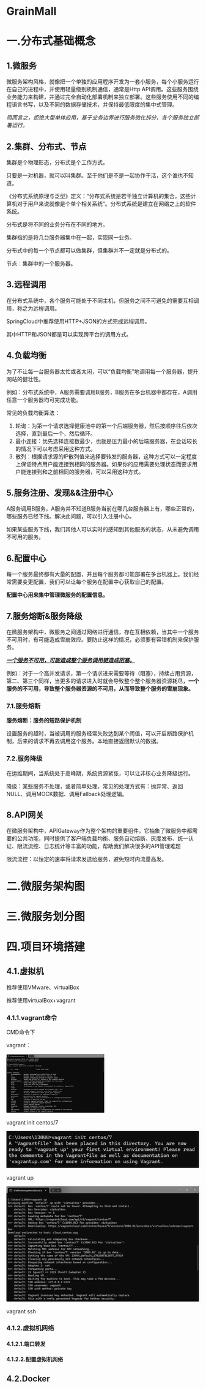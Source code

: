 # GrainMall

# 一.分布式基础概念

## 1.微服务

微服务架构风格，就像把一个单独的应用程序开发为一套小服务，每个小服务运行在自己的进程中，并使用轻量级别机制通信，通常是Http API调用。这些服务围绕业务能力来构建，并通过完全自动化部署机制来独立部署。这些服务使用不同的编程语言书写，以及不同的数据存储技术，并保持最低限度的集中式管理。

*简而言之，拒绝大型单体应用，基于业务边界进行服务微化拆分，各个服务独立部署运行。*

## 2.集群、分布式、节点

集群是个物理形态，分布式是个工作方式。

只要是一对机器，就可以叫集群。至于他们是不是一起协作干活，这个谁也不知道。



《分布式系统原理与泛型》定义：“分布式系统是若干独立计算机的集合，这些计算机对于用户来说就像是个单个相关系统”。分布式系统是建立在网络之上的软件系统。

分布式是将不同的业务分布在不同的地方。

集群指的是将几台服务器集中在一起，实现同一业务。

分布式中的每一个节点都可以做集群，但集群并不一定就是分布式的。

节点：集群中的一个服务器。

## 3.远程调用

在分布式系统中，各个服务可能处于不同主机，但服务之间不可避免的需要互相调用，称之为远程调用。

SpringCloud中推荐使用HTTP+JSON的方式完成远程调用。

其中HTTP和JSON都是可以实现跨平台的调用方式。

## 4.负载均衡

为了不让每一台服务器太忙或者太闲，可以“负载均衡”地调用每一个服务器，提升网站的健壮性。



例如：分布式系统中，A服务需要调用B服务，B服务在多台机器中都存在，A调用任意一个服务器均可完成功能。

常见的负载均衡算法：

1. 轮询：为第一个请求选择健康池中的第一个后端服务器，然后按顺序往后依次选择，直到最后一个，然后循环。
2. 最小连接：优先选择连接数最少，也就是压力最小的后端服务器，在会话较长的情况下可以考虑采用这种方式。
3. 散列：根据请求源的IP散列值来选择要转发的服务器，这种方式可以一定程度上保证特点用户能连接到相同的服务器。如果你的应用需要处理状态而要求用户能连接到和之前相同的服务器，可以采用这种方式。

## 5.服务注册、发现&&注册中心

A服务调用B服务，A服务并不知道B服务当前在哪几台服务器上有，哪些正常的，哪些服务已经下线。解决此问题，可以引入注册中心。



如果某些服务下线，我们其他人可以实时的感知到其他服务的状态，从未避免调用不可用的服务。

## 6.配置中心

每一个服务最终都有大量的配置，并且每个服务都可能部署在多台机器上。我们经常需要变更配置，我们可以让每个服务在配置中心获取自己的配置。

**配置中心用来集中管理微服务的配置信息。**

## 7.服务熔断&服务降级

在微服务架构中，微服务之间通过网络进行通信，存在互相依赖，当其中一个服务不可用时，有可能造成雪崩效应。要防止这样的情况，必须要有容错机制来保护服务。

***<u>一个服务不可用，可能造成整个服务调用链造成阻塞。</u>***

例如：对于一个高并发请求，第一个请求进来需要等待（阻塞），持续占用资源，第二、第三个同样，当更多的请求进入时就会导致整个整个服务器资源耗尽，**一个服务的不可用，导致整个服务器资源的不可用，从而导致整个服务的雪崩现象。**

### 7.1.服务熔断

**服务熔断：服务的短路保护机制**

​	设置服务的超时，当被调用的服务经常失败达到某个阈值，可以开启断路保护机制，后来的请求不再去调用这个服务。本地直接返回默认的数据。

### 7.2.服务降级

​	在运维期间，当系统处于高峰期，系统资源紧张，可以让非核心业务降级运行。

​	降级：某些服务不处理，或者简单处理，常见的处理方式有：抛异常、返回NULL、调用MOCK数据、调用Fallback处理逻辑。

## 8.API网关

在微服务架构中，APIGateway作为整个架构的重要组件，它抽象了微服务中都需要的公共功能，同时提供了客户端负载均衡、服务自动熔断、灰度发布、统一认证、限流流控、日志统计等丰富的功能，帮助我们解决很多的API管理难题

限流流控：以恒定的速率将请求发送给服务，避免短时内流量高发。

# 二.微服务架构图

# 三.微服务划分图

# 四.项目环境搭建

## 4.1.虚拟机

推荐使用VMware、virtualBox

推荐使用virtualBox+vagrant

### 4.1.1.vagrant命令

CMD命令下

vagrant：

<img src="../imgs/image-20231211231110872.png" alt="image-20231211231110872" style="zoom:25%;" />

vagrant init centos/7

![image-20231211231132650](../imgs/image-20231211231132650.png)

vagrant up

![image-20231211231143049](../imgs/image-20231211231143049.png)

vagrant ssh

### 4.1.2.虚拟机网络

#### 4.1.2.1.端口转发

#### 4.1.2.2.配置虚拟机网络

## 4.2.Docker









